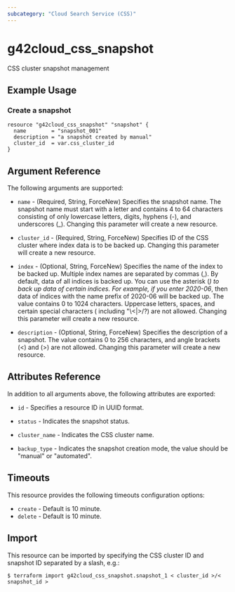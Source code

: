 ```yaml
---
subcategory: "Cloud Search Service (CSS)"
---
```


# g42cloud_css_snapshot

CSS cluster snapshot management

## Example Usage

### Create a snapshot

```hcl
resource "g42cloud_css_snapshot" "snapshot" {
  name        = "snapshot_001"
  description = "a snapshot created by manual"
  cluster_id  = var.css_cluster_id
}
```

## Argument Reference

The following arguments are supported:

* `name` - (Required, String, ForceNew) Specifies the snapshot name. The snapshot name must start with a letter and
  contains 4 to 64 characters consisting of only lowercase letters, digits, hyphens (-), and underscores (_). Changing
  this parameter will create a new resource.

* `cluster_id` - (Required, String, ForceNew) Specifies ID of the CSS cluster where index data is to be backed up.
  Changing this parameter will create a new resource.

* `index` - (Optional, String, ForceNew) Specifies the name of the index to be backed up. Multiple index names are
  separated by commas (,). By default, data of all indices is backed up. You can use the asterisk (*) to back up data of
  certain indices. For example, if you enter 2020-06*, then data of indices with the name prefix of 2020-06 will be
  backed up. The value contains 0 to 1024 characters. Uppercase letters, spaces, and certain special characters (
  including "\\<|>/?) are not allowed. Changing this parameter will create a new resource.

* `description` - (Optional, String, ForceNew) Specifies the description of a snapshot. The value contains 0 to 256
  characters, and angle brackets (<) and (>) are not allowed. Changing this parameter will create a new resource.

## Attributes Reference

In addition to all arguments above, the following attributes are exported:

* `id` - Specifies a resource ID in UUID format.

* `status` - Indicates the snapshot status.

* `cluster_name` - Indicates the CSS cluster name.

* `backup_type` - Indicates the snapshot creation mode, the value should be "manual" or "automated".

## Timeouts

This resource provides the following timeouts configuration options:

* `create` - Default is 10 minute.
* `delete` - Default is 10 minute.

## Import

This resource can be imported by specifying the CSS cluster ID and snapshot ID separated by a slash, e.g.:

```
$ terraform import g42cloud_css_snapshot.snapshot_1 < cluster_id >/< snapshot_id >
```
